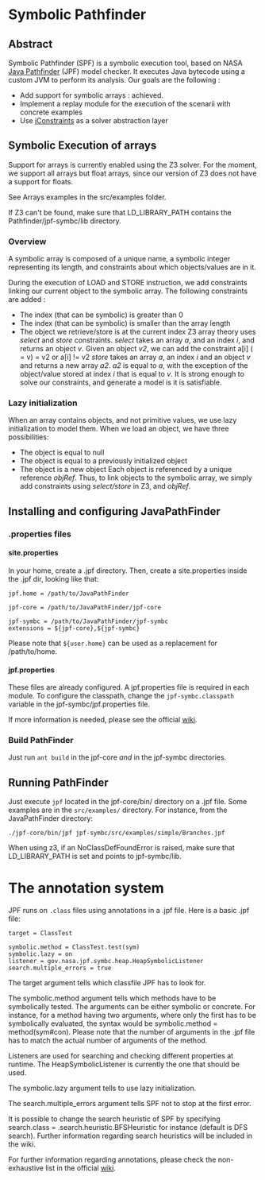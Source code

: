 # Symbolic Pathfinder

## Abstract

Symbolic Pathfinder (SPF) is a symbolic execution tool, based on NASA [Java Pathfinder](babelfish.arc.nasa.gov/trac/jpf) (JPF) model checker. It executes Java bytecode using a custom JVM to perform its analysis.
Our goals are the following :
*   Add support for symbolic arrays : achieved.
*   Implement a replay module for the execution of the scenarii with concrete examples
*   Use [jConstraints](https://github.com/psycopaths/jconstraints) as a solver abstraction layer

## Symbolic Execution of arrays

Support for arrays is currently enabled using the Z3 solver.
For the moment, we support all arrays but float arrays, since 
our version of Z3 does not have a support for floats.

See Arrays examples in the src/examples folder.

If Z3 can't be found, make sure that LD_LIBRARY_PATH contains the Pathfinder/jpf-symbc/lib directory.

### Overview

A symbolic array is composed of a unique name, a symbolic integer representing its length, 
and constraints about which objects/values are in it.

During the execution of LOAD and STORE instruction, we add constraints linking our current object to
the symbolic array. 
The following constraints are added :
* The index (that can be symbolic) is greater than 0
* The index (that can be symbolic) is smaller than the array length
* The object we retrieve/store is at the current index
Z3 array theory uses *select* and *store* constraints.
*select* takes an array *a*, and an index *i*, and returns an object *v*. 
Given an object *v2*, we can add the constraint a[i] ( = v) = v2 or a[i] != v2
*store* takes an array *a*, an index *i* and an object *v* and returns a new array *a2*.
*a2* is equal to *a*, with the exception of the object/value stored at index *i* that is equal to *v*.
It is strong enough to solve our constraints, and generate a model is it is satisfiable.

### Lazy initialization

When an array contains objects, and not primitive values, we use lazy initialization to model them.
When we load an object, we have three possibilities:
* The object is equal to null
* The object is equal to a previously initialized object
* The object is a new object
Each object is referenced by a unique reference *objRef*. Thus, to link objects to the symbolic array, 
we simply add constraints using *select/store* in Z3, and *objRef*.


## Installing and configuring JavaPathFinder

### .properties files

#### site.properties

In your home, create a .jpf directory. Then, create a site.properties inside the .jpf dir, looking like that:
```
jpf.home = /path/to/JavaPathFinder

jpf-core = /path/to/JavaPathFinder/jpf-core

jpf-symbc = /path/to/JavaPathFinder/jpf-symbc
extensions = ${jpf-core},${jpf-symbc}
```
Please note that `${user.home}` can be used as a replacement for /path/to/home.

#### jpf.properties

These files are already configured. A jpf.properties file is required in each module.
To configure the classpath, change the `jpf-symbc.classpath` variable in the jpf-symbc/jpf.properties file.

If more information is needed, please see the official [wiki](babelfish.arc.nasa.gov/trac/jpf/wiki/user/run).

### Build PathFinder

Just run `ant build` in the jpf-core *and* in the jpf-symbc directories.

## Running PathFinder

Just execute `jpf` located in the jpf-core/bin/ directory on a .jpf file.
Some examples are in the `src/examples/` directory. For instance, from the JavaPathFinder directory:
```
./jpf-core/bin/jpf jpf-symbc/src/examples/simple/Branches.jpf
```
When using z3, if an NoClassDefFoundError is raised, make sure that LD_LIBRARY_PATH is set and points to jpf-symbc/lib. 

# The annotation system

JPF runs on `.class` files using annotations in a .jpf file.
Here is a basic .jpf file:
```
target = ClassTest

symbolic.method = ClassTest.test(sym)
symbolic.lazy = on
listener = gov.nasa.jpf.symbc.heap.HeapSymbolicListener
search.multiple_errors = true
```

The target argument tells which classfile JPF has to look for.

The symbolic.method argument tells which methods have to be symbolically tested. The arguments can be either symbolic or concrete.
For instance, for a method having two arguments, where only the first has to be symbolically evaluated, the syntax would be
symbolic.method = method(sym#con).
Please note that the number of arguments in the .jpf file has to match the actual number of arguments of the method.

Listeners are used for searching and checking different properties at runtime. The HeapSymbolicListener is currently the one that should be used.

The symbolic.lazy argument tells to use lazy initialization.

The search.multiple_errors argument tells SPF not to stop at the first error.

It is possible to change the search heuristic of SPF by specifying search.class = .search.heuristic.BFSHeuristic for instance (default is DFS search).
Further information regarding search heuristics will be included in the wiki.

For further information regarding annotations, please check the non-exhaustive list in the official [wiki](babelfish.arc.nasa.gov/trac/jpf/wiki/projects/jpf-symbc/doc).


